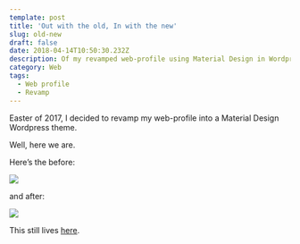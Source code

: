 ```yaml
---
template: post
title: 'Out with the old, In with the new'
slug: old-new
draft: false
date: 2018-04-14T10:50:30.232Z
description: Of my revamped web-profile using Material Design in Wordpress
category: Web
tags:
  - Web profile
  - Revamp
---
```

Easter of 2017, I decided to revamp my web-profile into a Material Design Wordpress theme.

Well, here we are.

Here’s the before:

![](https://cdn-images-1.medium.com/max/1600/0*DtH30yIho3C3NF6S.png)

and after:

![](https://cdn-images-1.medium.com/max/1600/0*uUrrHF2fB1JKk4jU.png)

This still lives [here](http://code.stanmd.tk/once_upon_a_web_profile/).
